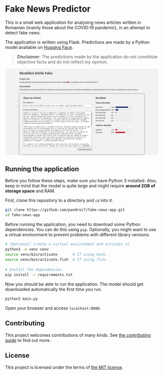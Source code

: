 # Fake News Predictor

This is a small web application for analysing news articles written in Romanian
(mainly those about the COVID‑19 pandemic), in an attempt to detect fake news.

The application is written using Flask. Predictions are made by a Python model
available on [Hugging Face](https://huggingface.co/pandrei7/fakenews-mtl).

> **Disclaimer**: The predictions made by the application do not constitute
objective facts and do not reflect my opinion.

![A screenshot of the application in use](./img/screenshot.png)

## Running the application

Before you follow these steps, make sure you have Python 3 installed. Also, keep
in mind that the model is quite large and might require **around 2GB of storage
space** and RAM.

First, clone this repository to a directory and `cd` into it.

```bash
git clone https://github.com/pandrei7/fake-news-app.git
cd fake-news-app
```

Before running the application, you need to download some Python dependencies.
You can do this using `pip`. Optionally, you might want to use a virtual
environment to prevent problems with different library versions.

```bash
# (Optional) Create a virtual environment and activate it.
python3 -m venv venv
source venv/bin/activate       # If using bash.
source venv/bin/activate.fish  # If using fish.

# Install the dependencies.
pip install -r requirements.txt
```

Now you should be able to run the application. The model should get downloaded
automatically the first time you run.

```bash
python3 main.py
```

Open your browser and access `localhost:8080`.

## Contributing

This project welcomes contributions of many kinds. See [the contributing
guide](./CONTRIBUTING.md) to find out more.

## License

This project is licensed under the terms of [the MIT license](./LICENSE.txt).
